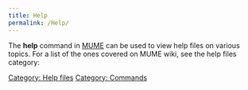 ```yaml
---
title: Help
permalink: /Help/
---
```


The **help** command in [MUME](MUME "wikilink") can be used to view help
files on various topics. For a list of the ones covered on MUME wiki,
see the help files category:

[Category: Help files](Category:_Help_files "wikilink") [Category:
Commands](Category:_Commands "wikilink")
